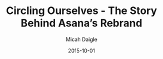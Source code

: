 ---
date: 2015-10-01
title: Circling Ourselves - The Story Behind Asana’s Rebrand
author: Micah Daigle
link: https://medium.com/building-asana/circling-ourselves-the-story-behind-asana-s-rebrand-e8247516705a
description: On the surface, this is the story of how Asana went from a logo with three circles to a logo… with three circles. It's also a story of how they established a new brand design system at Asana.
tags:
- process

# ================================
# ARTICLE TAGS AVAILABLE
# ================================
# - animation
# - code
# - contribution
# - design-tokens
# - figma
# - leadership
# - patterns
# - process
# - sketch
# ================================
---